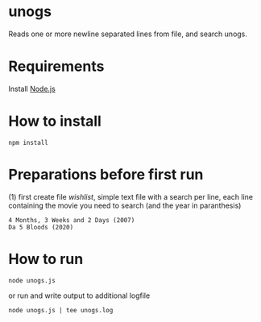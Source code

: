 # unogs
Reads one or more newline separated lines from file, 
and search unogs.

# Requirements
Install [Node.js](https://nodejs.org/en/download/)

# How to install
```
npm install
```

# Preparations before first run
(1)
first create file *wishlist*, simple text file with a search per line,
each line containing the movie you need to search (and the year in paranthesis)

```wishlist
4 Months, 3 Weeks and 2 Days (2007)
Da 5 Bloods (2020)
```

# How to run
```
node unogs.js 
```

or run and write output to additional logfile
```
node unogs.js | tee unogs.log 
```

